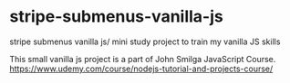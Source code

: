 # stripe-submenus-vanilla-js
stripe submenus vanilla js/ mini study project to train my vanilla JS skills

This small vanilla js project is a part of John Smilga JavaScript Course. 
https://www.udemy.com/course/nodejs-tutorial-and-projects-course/
